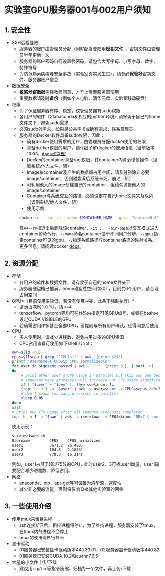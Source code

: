 # 实验室GPU服务器001与002用户须知
## 1. **安全性**
- SSH远程登陆
    - 服务器的账户由管理员分配（同时配发登陆用**密钥文件**），密钥文件由管理员半年更新一次
    - 服务器的账户密码自行设置强密码，请包含大写字母、小写字母、数字、特殊符号
    - 为防范勒索病毒等安全事故（实验室真实发生过），请务必**保管好**密钥文件、服务器账户信息
- 数据安全
    - **敏感涉密数据**需经教师同意，方可上传至服务器使用
    - 重要数据请及时**备份**（例如个人电脑、清华云盘、实验室移动硬盘）
- 权限
    - 为了保证服务器有序、稳定，仅管理员拥有sudo权限
    - 各用户的软件（如anaconda和相应的python环境）请安装于自己的home文件夹下，避免sudo需求
    - 必须sudo的需求，如果是公共需求或确有需求，联系管理员
    - 服务器的Docker软件具备sudo权限，因此：
        - 确有docker使用需求的用户，由管理员分配docker使用的权限
        - 具备docker权限的用户，请仔细了解docker的使用语法（目前版本19.03，[docs点这里](https://docs.docker.com/get-started/)）
        - Docker的container具备root权限，在container内务必谨慎操作（误删系统/他人文件，斩）
        - Image和container及产生的数据都占用空间，请及时删除非必要image/container，否则磁盘满后系统卡死、崩溃（斩）
        - 可利用他人的image创建自己的container，但请勿编辑他人的image/container
        - Container与系统交互的路径，必须设定在自己home文件夹及以内（误删系统/他人文件，斩）
        - 使用示例：
        ```Bash
        docker run --rm -it --name $CONTAINER_NAME --gpus '"device=5,6"' -v /home/example_user/:/mnt $IMAGE_NAME /bin/bash
        ```
        其中`--rm`指退出后删除该container，`-it ... /bin/bash`以交互模式进入container的命令行，`--name`命名container便于不同用户分辨，`--gpus`指定container可见的gpu，`-v`指定系统路径与container路径的映射关系。更多信息，请阅读docker [docs](https://docs.docker.com/get-started/)。
## 2. **资源分配**
- 存储
    - 各用户的软件和数据文件，请存放于自己的home文件夹下
    - 服务器硬盘槽已插满，home磁盘总空间约30T，目前共6个用户，请合理占用空间
- GPU*（目前使用率较低，若没有使用冲突，此条不强制执行）*
    - 请勿占满所有GPU，请<=4
    - tensorflow、pytorch等均可在代码内指定可见GPU编号，或者在bash内设定CUDA_VISIBLE的GPU
    - 若确需占用许多甚至全部GPU，请提前与所有用户确认，征得同意后使用
- CPU
    - 多人使用时，请减少进程数、避免占用过多的CPU资源
    - CPU占用查看可使用如下shell script：
    ```Bash
    own=$(id -nu)
    cpus=$(lscpu | grep "^CPU(s):" | awk '{print $2}')
    printf 'Username\t CPUS\t CPUS_normalized\n'
    for user in $(getent passwd | awk -F ":" '{print $1}' | sort -u)
    do
        # print other user's CPU usage in parallel but skip own one because
        # spawning many processes will increase our CPU usage significantly
        if [ "$user" = "$own" ]; then continue; fi
        (top -b -n 1 -u "$user" | awk -v user=$user -v CPUS=$cpus 'NR>7 { sum += $9; } END { if (sum > 0.0) print user "\t" sum "\t" sum/CPUS; }') &
        # don't spawn too many processes in parallel
        sleep 0.05
    done
    wait
    # print own CPU usage after all spawned processes completed
    top -b -n 1 -u "$own" | awk -v user=$own -v CPUS=$cpus 'NR>7 { sum += $9; } END { print user, sum, sum/CPUS; }'
    ```
    使用示例：
    ```Bash
    $./viewUsage.sh
    Username         CPUS    CPUS_normalized
    user1            3671.2  76.4833
    user2            104.8   2.18333
    user3            778.3   16.2146
    ```
    例如，user1占用了超过75%的CPU，此时user2、3可找user1商量，user1需要配合减少进程数、降低占用。
- 网络
    - anaconda、pip、apt-get等可设置为[清华源](https://mirrors.tuna.tsinghua.edu.cn/)，速度快
    - 减少非必要的流量，否则将影响10楼其他实验室的网络
## **3. 一些使用介绍**
- 使用tmux来维持进程
    - ssh连接断开后，相应进程将停止，为了维持进程，服务器安装了tmux，在tmux内的进程不会停止
    - tmux的使用请自行检索
- 显卡驱动
    - 01服务器已安装显卡驱动版本440.33.01，02服务器显卡驱动版本440.82
    - 01服务器已安装CUDA 10.2和cudnn7.6.5
- 大量的小文件上传/下载
    - 建议用`zip`/`tar`等指令压缩、归档为一个文件，再上传/下载

